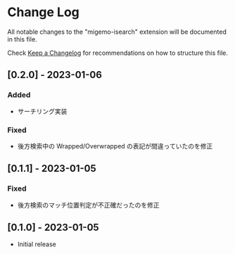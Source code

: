 # Change Log

All notable changes to the "migemo-isearch" extension will be documented in this file.

Check [Keep a Changelog](http://keepachangelog.com/) for recommendations on how to structure this file.

## [0.2.0] - 2023-01-06

### Added

- サーチリング実装

### Fixed

- 後方検索中の Wrapped/Overwrapped の表記が間違っていたのを修正

## [0.1.1] - 2023-01-05

### Fixed

- 後方検索のマッチ位置判定が不正確だったのを修正

## [0.1.0] - 2023-01-05

- Initial release
